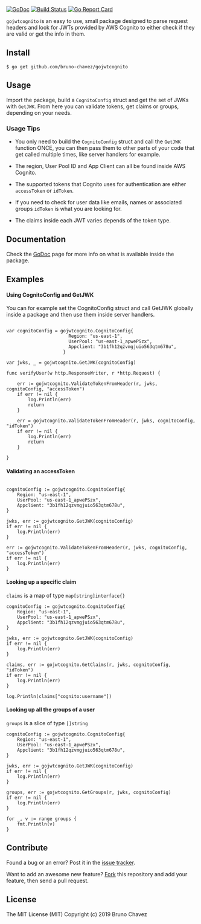 [![GoDoc](https://godoc.org/github.com/bruno-chavez/gojwtcognito?status.svg)](https://godoc.org/github.com/bruno-chavez/jwtcognito)
[![Build Status](https://travis-ci.org/bruno-chavez/gojwtcognito.svg?branch=master)](https://travis-ci.org/bruno-chavez/jwtcognito)
[![Go Report Card](https://goreportcard.com/badge/github.com/bruno-chavez/gojwtcognito)](https://goreportcard.com/report/github.com/bruno-chavez/jwtcognito)

`gojwtcognito` is an easy to use, small package 
designed to parse request headers
and look for JWTs provided by AWS Cognito 
to either check if they are valid or get the info in them.

##  Install

```
$ go get github.com/bruno-chavez/gojwtcognito
```

## Usage

Import the package, build a `CognitoConfig` struct and 
get the set of JWKs with `GetJWK`. From here you can 
validate tokens, get claims or groups, depending on your needs.

### Usage Tips 

+ You only need to build the `CognitoConfig` struct and 
call the `GetJWK` function ONCE, 
you can then pass them to other parts of your code 
that get called multiple times, 
like server handlers for example.

+ The region, User Pool ID and App Client 
can all be found inside AWS Cognito.

+ The supported tokens that Cognito uses for 
authentication are either ```accessToken``` or  ```idToken```.

+ If you need to check for user data like emails, 
names or associated groups
```idToken``` is what you are looking for.

+ The claims inside each JWT varies 
depends of the token type.


## Documentation

Check the [GoDoc](https://godoc.org/github.com/bruno-chavez/gojwtcognito)
page for more info on what is available inside the package.

## Examples

#### Using CognitoConfig and GetJWK
You can for example set the CognitoConfig struct 
and call GetJWK globally inside a package 
and then use them inside server handlers.
```

var cognitoConfig = gojwtcognito.CognitoConfig{
                       Region: "us-east-1",
                       UserPool: "us-east-1_apwePSzx",
                       Appclient: "3b1fh12qzvmgjuio563qtm678u",
                     }

var jwks, _ = gojwtcognito.GetJWK(cognitoConfig)

func verifyUser(w http.ResponseWriter, r *http.Request) {

    err := gojwtcognito.ValidateTokenFromHeader(r, jwks, cognitoConfig, "accessToken")
    if err != nil {
        log.Println(err)
        return
    }
    
    err = gojwtcognito.ValidateTokenFromHeader(r, jwks, cognitoConfig, "idToken")
    if err != nil {
        log.Println(err)
        return
    }

}
```

#### Validating an accessToken

```

cognitoConfig := gojwtcognito.CognitoConfig{
    Region: "us-east-1",
    UserPool: "us-east-1_apwePSzx",
    Appclient: "3b1fh12qzvmgjuio563qtm678u",
}

jwks, err := gojwtcognito.GetJWK(cognitoConfig)
if err != nil {
    log.Println(err)
}

err := gojwtcognito.ValidateTokenFromHeader(r, jwks, cognitoConfig, "accessToken")
if err != nil {
    log.Println(err)
}

```

#### Looking up a specific claim
`claims` is a map of type `map[string]interface{}`
```
cognitoConfig := gojwtcognito.CognitoConfig{
    Region: "us-east-1",
    UserPool: "us-east-1_apwePSzx",
    Appclient: "3b1fh12qzvmgjuio563qtm678u",
}

jwks, err := gojwtcognito.GetJWK(cognitoConfig)
if err != nil {
    log.Println(err)
}

claims, err := gojwtcognito.GetClaims(r, jwks, cognitoConfig, "idToken")
if err != nil {
    log.Println(err)
}

log.Println(claims["cognito:username"])
```

#### Looking up all the groups of a user
`groups` is a slice of type `[]string`
```
cognitoConfig := gojwtcognito.CognitoConfig{
    Region: "us-east-1",
    UserPool: "us-east-1_apwePSzx",
    Appclient: "3b1fh12qzvmgjuio563qtm678u",
}

jwks, err := gojwtcognito.GetJWK(cognitoConfig)
if err != nil {
    log.Println(err)
}

groups, err := gojwtcognito.GetGroups(r, jwks, cognitoConfig)
if err != nil {
    log.Println(err)
}

for _, v := range groups {
    fmt.Println(v)
}
```
 

## Contribute

Found a bug or an error? Post it in the 
[issue tracker](https://github.com/bruno-chavez/gojwtcognito/issues).

Want to add an awesome new feature? 
[Fork](https://github.com/bruno-chavez/gojwtcognito/fork) 
this repository and add your feature, then send a pull request.

## License
The MIT License (MIT)
Copyright (c) 2019 Bruno Chavez
